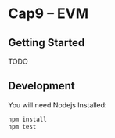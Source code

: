 # Cap9 – EVM

## Getting Started
TODO

## Development
You will need Nodejs Installed:
```bash
npm install
npm test 
```